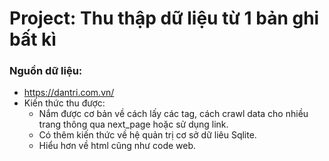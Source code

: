 # Project: Thu thập dữ liệu từ 1 bản ghi bất kì

### Nguồn dữ liệu:
- https://dantri.com.vn/
- Kiến thức thu được:
    - Nắm được cơ bản về cách lấy các tag, cách crawl data cho nhiều trang thông qua next_page hoặc sử dụng link.
    - Có thêm kiến thức về hệ quản trị cơ sở dữ liêu Sqlite.
    - Hiểu hơn về html cũng như code web.
